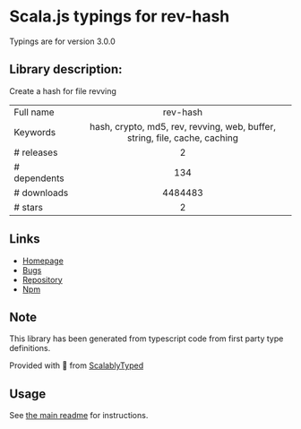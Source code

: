 
# Scala.js typings for rev-hash

Typings are for version 3.0.0

## Library description:
Create a hash for file revving

|                    |                 |
| ------------------ | :-------------: |
| Full name          | rev-hash |
| Keywords           | hash, crypto, md5, rev, revving, web, buffer, string, file, cache, caching |
| # releases         | 2 |
| # dependents       | 134 |
| # downloads        | 4484483 |
| # stars            | 2 |

## Links
- [Homepage](https://github.com/sindresorhus/rev-hash#readme)
- [Bugs](https://github.com/sindresorhus/rev-hash/issues)
- [Repository](https://github.com/sindresorhus/rev-hash)
- [Npm](https://www.npmjs.com/package/rev-hash)
    


## Note
This library has been generated from typescript code from first party type definitions.

Provided with :purple_heart: from [ScalablyTyped](https://github.com/oyvindberg/ScalablyTyped)

## Usage
See [the main readme](../../readme.md) for instructions.


